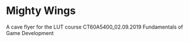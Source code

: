 # Mighty Wings
A cave flyer for the LUT course CT60A5400_02.09.2019 Fundamentals of Game Development
